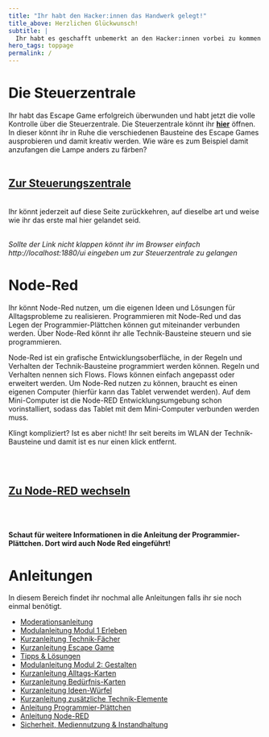 ```yaml
---
title: "Ihr habt den Hacker:innen das Handwerk gelegt!"
title_above: Herzlichen Glückwunsch!
subtitle: |
  Ihr habt es geschafft unbemerkt an den Hacker:innen vorbei zu kommen und konntet die ganze Stadt retten! Als Belohnung könnt ihr euch jetzt in aller Ruhe in der Steuerungszentrale umsehen, ausprobieren und selbst kreativ werden! Mehr Infos findet ihr weiter unten.
hero_tags: toppage
permalink: /
---
```


<!--
# Übersicht

<div class="button-row">
<a href="http://localhost:1880/ui" class="button is-rounded is-dark">
  <span>Steuerungszentrale</span>
</a>
<a href="#was-kommt-als-nchstes" class="button is-rounded is-dark">
  <span>Die Steuerzentrale</span>
</a>
<a href="#anleitungen" class="button is-rounded is-dark">
  <span>Anleitungen</span>
</a>
</div>
-->

# Die Steuerzentrale

Ihr habt das Escape Game erfolgreich überwunden und habt jetzt die volle Kontrolle über die Steuerzentrale. Die Steuerzentrale könnt ihr **[hier](http://localhost:1880/ui)** öffnen. In dieser könnt ihr in Ruhe die verschiedenen Bausteine des Escape Games ausprobieren und damit kreativ werden. Wie wäre es zum Beispiel damit anzufangen die Lampe anders zu färben?
<br>
<br>

<div class="center">
  <a href="http://localhost:1880/ui" class="button is-rounded is-dark">
  <span><h2><bf>Zur Steuerungszentrale</bf></h2></span>
  </a>
</div>
<br>
Ihr könnt jederzeit auf diese Seite zurückkehren, auf dieselbe art und weise wie ihr das erste mal hier gelandet seid.
<br>
<br>

_Sollte der Link nicht klappen könnt ihr im Browser einfach http://localhost:1880/ui eingeben um zur Steuerzentrale zu gelangen_

# Node-Red

Ihr könnt Node-Red nutzen, um die eigenen Ideen und Lösungen für Alltagsprobleme zu realisieren. Programmieren mit Node-Red und das Legen der Programmier-Plättchen können gut miteinander verbunden werden. Über Node-Red könnt ihr alle Technik-Bausteine steuern und sie programmieren.

Node-Red ist ein grafische Entwicklungsoberfläche, in der Regeln und Verhalten der Technik-Bausteine programmiert werden können. Regeln und Verhalten nennen sich Flows. Flows können einfach angepasst oder erweitert werden. Um Node-Red nutzen zu können, braucht es einen eigenen Computer (hierfür kann das Tablet verwendet werden). Auf dem Mini-Computer ist die Node-RED Entwicklungsumgebung schon vorinstalliert, sodass das Tablet mit dem Mini-Computer verbunden werden muss.

Klingt kompliziert? Ist es aber nicht! Ihr seit bereits im WLAN der Technik-Bausteine und damit ist es nur einen klick entfernt.

<br>
<br>
<div class="center">
<a href="/#flow" onclick="javascript:event.target.port=1880" class="button is-rounded is-dark">
<span><h2><bf>Zu Node-RED wechseln</bf></h2></span>
</a>
</div>
<br>
<br>

**Schaut für weitere Informationen in die Anleitung der Programmier-Plättchen. Dort wird auch Node Red eingeführt!**

# Anleitungen

In diesem Bereich findet ihr nochmal alle Anleitungen falls ihr sie noch einmal benötigt.

- [Moderationsanleitung](/404)
- [Modulanleitung Modul 1 Erleben](/404)
- [Kurzanleitung Technik-Fächer](/404)
- [Kurzanleitung Escape Game](/404)
- [Tipps & Lösungen](/404)
- [Modulanleitung Modul 2: Gestalten](/404)
- [Kurzanleitung Alltags-Karten](/404)
- [Kurzanleitung Bedürfnis-Karten](/404)
- [Kurzanleitung Ideen-Würfel](/404)
- [Kurzanleitung zusätzliche Technik-Elemente](/404)
- [Anleitung Programmier-Plättchen](/404)
- [Anleitung Node-RED](/404)
- [Sicherheit, Mediennutzung & Instandhaltung](/404)
